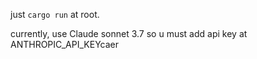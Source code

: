 
just `cargo run` at root. 

currently, use Claude sonnet 3.7 so u must add api key at ANTHROPIC_API_KEYcaer